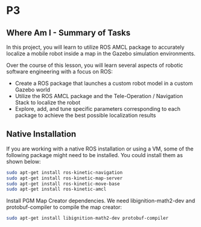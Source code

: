 # P3
## Where Am I - Summary of Tasks

In this project, you will learn to utilize ROS AMCL package to accurately localize a mobile robot inside a map in the Gazebo simulation environments.

Over the course of this lesson, you will learn several aspects of robotic software engineering with a focus on ROS:
* Create a ROS package that launches a custom robot model in a custom Gazebo world
* Utilize the ROS AMCL package and the Tele-Operation / Navigation Stack to localize the robot
* Explore, add, and tune specific parameters corresponding to each package to achieve the best possible localization results

## Native Installation

If you are working with a native ROS installation or using a VM, some of the following package might need to be installed. You could install them as shown below:

```bash
sudo apt-get install ros-kinetic-navigation
sudo apt-get install ros-kinetic-map-server
sudo apt-get install ros-kinetic-move-base
sudo apt-get install ros-kinetic-amcl
```

Install PGM Map Creator dependencies. We need libignition-math2-dev and protobuf-compiler to compile the map creator:

```bash
sudo apt-get install libignition-math2-dev protobuf-compiler
```

